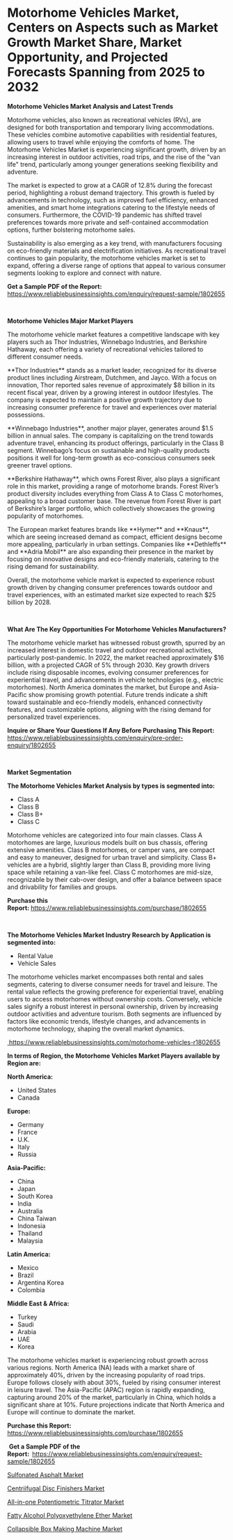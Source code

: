 <p><h1>Motorhome Vehicles Market, Centers on Aspects such as Market Growth Market Share, Market Opportunity, and Projected Forecasts Spanning from 2025 to 2032</h1></p><p><strong>Motorhome Vehicles Market Analysis and Latest Trends</strong></p>
<p><p>Motorhome vehicles, also known as recreational vehicles (RVs), are designed for both transportation and temporary living accommodations. These vehicles combine automotive capabilities with residential features, allowing users to travel while enjoying the comforts of home. The Motorhome Vehicles Market is experiencing significant growth, driven by an increasing interest in outdoor activities, road trips, and the rise of the "van life" trend, particularly among younger generations seeking flexibility and adventure.</p><p>The market is expected to grow at a CAGR of 12.8% during the forecast period, highlighting a robust demand trajectory. This growth is fueled by advancements in technology, such as improved fuel efficiency, enhanced amenities, and smart home integrations catering to the lifestyle needs of consumers. Furthermore, the COVID-19 pandemic has shifted travel preferences towards more private and self-contained accommodation options, further bolstering motorhome sales.</p><p>Sustainability is also emerging as a key trend, with manufacturers focusing on eco-friendly materials and electrification initiatives. As recreational travel continues to gain popularity, the motorhome vehicles market is set to expand, offering a diverse range of options that appeal to various consumer segments looking to explore and connect with nature.</p></p>
<p><strong>Get a Sample PDF of the Report:&nbsp;</strong> <a href="https://www.reliablebusinessinsights.com/enquiry/request-sample/1802655?utm_campaign=1113&utm_medium=2&utm_source=Github&utm_content=ia&utm_term=01042025&utm_id=motorhome-vehicles">https://www.reliablebusinessinsights.com/enquiry/request-sample/1802655</a></p>
<p>&nbsp;</p>
<p><strong>Motorhome Vehicles Major Market Players</strong></p>
<p><p>The motorhome vehicle market features a competitive landscape with key players such as Thor Industries, Winnebago Industries, and Berkshire Hathaway, each offering a variety of recreational vehicles tailored to different consumer needs. </p><p>**Thor Industries** stands as a market leader, recognized for its diverse product lines including Airstream, Dutchmen, and Jayco. With a focus on innovation, Thor reported sales revenue of approximately $8 billion in its recent fiscal year, driven by a growing interest in outdoor lifestyles. The company is expected to maintain a positive growth trajectory due to increasing consumer preference for travel and experiences over material possessions.</p><p>**Winnebago Industries**, another major player, generates around $1.5 billion in annual sales. The company is capitalizing on the trend towards adventure travel, enhancing its product offerings, particularly in the Class B segment. Winnebago’s focus on sustainable and high-quality products positions it well for long-term growth as eco-conscious consumers seek greener travel options.</p><p>**Berkshire Hathaway**, which owns Forest River, also plays a significant role in this market, providing a range of motorhome brands. Forest River’s product diversity includes everything from Class A to Class C motorhomes, appealing to a broad customer base. The revenue from Forest River is part of Berkshire’s larger portfolio, which collectively showcases the growing popularity of motorhomes.</p><p>The European market features brands like **Hymer** and **Knaus**, which are seeing increased demand as compact, efficient designs become more appealing, particularly in urban settings. Companies like **Dethleffs** and **Adria Mobil** are also expanding their presence in the market by focusing on innovative designs and eco-friendly materials, catering to the rising demand for sustainability.</p><p>Overall, the motorhome vehicle market is expected to experience robust growth driven by changing consumer preferences towards outdoor and travel experiences, with an estimated market size expected to reach $25 billion by 2028.</p></p>
<p>&nbsp;</p>
<p><strong>What Are The Key Opportunities For Motorhome Vehicles Manufacturers?</strong></p>
<p><p>The motorhome vehicle market has witnessed robust growth, spurred by an increased interest in domestic travel and outdoor recreational activities, particularly post-pandemic. In 2022, the market reached approximately $16 billion, with a projected CAGR of 5% through 2030. Key growth drivers include rising disposable incomes, evolving consumer preferences for experiential travel, and advancements in vehicle technologies (e.g., electric motorhomes). North America dominates the market, but Europe and Asia-Pacific show promising growth potential. Future trends indicate a shift toward sustainable and eco-friendly models, enhanced connectivity features, and customizable options, aligning with the rising demand for personalized travel experiences.</p></p>
<p><strong>Inquire or Share Your Questions If Any Before Purchasing This Report:</strong> <a href="https://www.reliablebusinessinsights.com/enquiry/pre-order-enquiry/1802655?utm_campaign=1113&utm_medium=2&utm_source=Github&utm_content=ia&utm_term=01042025&utm_id=motorhome-vehicles">https://www.reliablebusinessinsights.com/enquiry/pre-order-enquiry/1802655</a></p>
<p>&nbsp;</p>
<p><strong>Market Segmentation</strong></p>
<p><strong>The Motorhome Vehicles Market Analysis by types is segmented into:</strong></p>
<p><ul><li>Class A</li><li>Class B</li><li>Class B+</li><li>Class C</li></ul></p>
<p><p>Motorhome vehicles are categorized into four main classes. Class A motorhomes are large, luxurious models built on bus chassis, offering extensive amenities. Class B motorhomes, or camper vans, are compact and easy to maneuver, designed for urban travel and simplicity. Class B+ vehicles are a hybrid, slightly larger than Class B, providing more living space while retaining a van-like feel. Class C motorhomes are mid-size, recognizable by their cab-over design, and offer a balance between space and drivability for families and groups.</p></p>
<p><strong>Purchase this Report:&nbsp;</strong><a href="https://www.reliablebusinessinsights.com/purchase/1802655?utm_campaign=1113&utm_medium=2&utm_source=Github&utm_content=ia&utm_term=01042025&utm_id=motorhome-vehicles">https://www.reliablebusinessinsights.com/purchase/1802655</a></p>
<p>&nbsp;</p>
<p><strong>The Motorhome Vehicles Market Industry Research by Application is segmented into:</strong></p>
<p><ul><li>Rental Value</li><li>Vehicle Sales</li></ul></p>
<p><p>The motorhome vehicles market encompasses both rental and sales segments, catering to diverse consumer needs for travel and leisure. The rental value reflects the growing preference for experiential travel, enabling users to access motorhomes without ownership costs. Conversely, vehicle sales signify a robust interest in personal ownership, driven by increasing outdoor activities and adventure tourism. Both segments are influenced by factors like economic trends, lifestyle changes, and advancements in motorhome technology, shaping the overall market dynamics.</p></p>
<p><a href="https://www.reliablebusinessinsights.com/motorhome-vehicles-r1802655?utm_campaign=1113&utm_medium=2&utm_source=Github&utm_content=ia&utm_term=01042025&utm_id=motorhome-vehicles">&nbsp;https://www.reliablebusinessinsights.com/motorhome-vehicles-r1802655</a></p>
<p><strong>In terms of Region, the Motorhome Vehicles Market Players available by Region are:</strong></p>
<p>
    <p> <strong> North America: </strong>
        <ul>
            <li>United States</li>
            <li>Canada</li>
        </ul>
        </p> 
    <p> <strong> Europe: </strong>
        <ul>
            <li>Germany</li>
            <li>France</li>
            <li>U.K.</li>
            <li>Italy</li>
            <li>Russia</li>
        </ul>
        </p> 
    <p> <strong> Asia-Pacific: </strong>
        <ul>
            <li>China</li>
            <li>Japan</li>
            <li>South Korea</li>
            <li>India</li>
            <li>Australia</li>
            <li>China Taiwan</li>
            <li>Indonesia</li>
            <li>Thailand</li>
            <li>Malaysia</li>
        </ul>
        </p> 
    <p> <strong> Latin America: </strong>
        <ul>
            <li>Mexico</li>
            <li>Brazil</li>
            <li>Argentina Korea</li>
            <li>Colombia</li>
        </ul>
        </p> 
    <p> <strong> Middle East & Africa: </strong>
        <ul>
            <li>Turkey</li>
            <li>Saudi</li>
            <li>Arabia</li>
            <li>UAE</li>
            <li>Korea</li>
        </ul>
    </p>
    </p>
<p><p>The motorhome vehicles market is experiencing robust growth across various regions. North America (NA) leads with a market share of approximately 40%, driven by the increasing popularity of road trips. Europe follows closely with about 30%, fueled by rising consumer interest in leisure travel. The Asia-Pacific (APAC) region is rapidly expanding, capturing around 20% of the market, particularly in China, which holds a significant share at 10%. Future projections indicate that North America and Europe will continue to dominate the market.</p></p>
<p><strong>Purchase this Report: </strong><a href="https://www.reliablebusinessinsights.com/purchase/1802655?utm_campaign=1113&utm_medium=2&utm_source=Github&utm_content=ia&utm_term=01042025&utm_id=motorhome-vehicles">https://www.reliablebusinessinsights.com/purchase/1802655</a></p>
<p>&nbsp;<strong>Get a Sample PDF of the Report:&nbsp;&nbsp;</strong><a href="https://www.reliablebusinessinsights.com/enquiry/request-sample/1802655?utm_campaign=1113&utm_medium=2&utm_source=Github&utm_content=ia&utm_term=01042025&utm_id=motorhome-vehicles">https://www.reliablebusinessinsights.com/enquiry/request-sample/1802655</a></p>
<p><strong></strong></p>
<p><p><a href="https://github.com/seemagarbeha/Market-Research-Report-List-1/blob/main/sulfonated-asphalt-market.md?utm_campaign=1113&utm_medium=2&utm_source=Github&utm_content=ia&utm_term=01042025&utm_id=motorhome-vehicles">Sulfonated Asphalt Market</a></p><p><a href="https://www.linkedin.com/pulse/revolutionizing-success-in-depth-review-theglobal-qdf7e?utm_campaign=1113&utm_medium=2&utm_source=Github&utm_content=ia&utm_term=01042025&utm_id=motorhome-vehicles">Centriifugal Disc Finishers Market</a></p><p><a href="https://www.linkedin.com/pulse/how-all-in-one-potentiometric-titrator-market-projected-yozhe?utm_campaign=1113&utm_medium=2&utm_source=Github&utm_content=ia&utm_term=01042025&utm_id=motorhome-vehicles">All-in-one Potentiometric Titrator Market</a></p><p><a href="https://github.com/sarialahipff/Market-Research-Report-List-1/blob/main/fatty-alcohol-polyoxyethylene-ether-market.md?utm_campaign=1113&utm_medium=2&utm_source=Github&utm_content=ia&utm_term=01042025&utm_id=motorhome-vehicles">Fatty Alcohol Polyoxyethylene Ether Market</a></p><p><a href="https://www.linkedin.com/pulse/collapsible-box-making-machine-market-trends-historical-z1vke?utm_campaign=1113&utm_medium=2&utm_source=Github&utm_content=ia&utm_term=01042025&utm_id=motorhome-vehicles">Collapsible Box Making Machine Market</a></p></p>